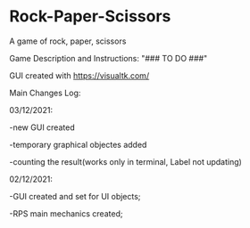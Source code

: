 # Rock-Paper-Scissors
A game of rock, paper, scissors

Game Description and Instructions:
"### TO DO ###"

GUI created with https://visualtk.com/



Main Changes Log:

03/12/2021:

-new GUI created

-temporary graphical objectes added

-counting the result(works only in terminal, Label not updating)



02/12/2021:

-GUI created and set for UI objects;

-RPS main mechanics created;
